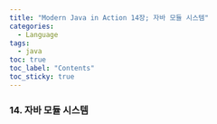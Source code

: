 ```yaml
---
title: "Modern Java in Action 14장; 자바 모듈 시스템"
categories:
  - Language
tags:
  - java
toc: true
toc_label: "Contents"
toc_sticky: true
---
```


### 14. 자바 모듈 시스템
